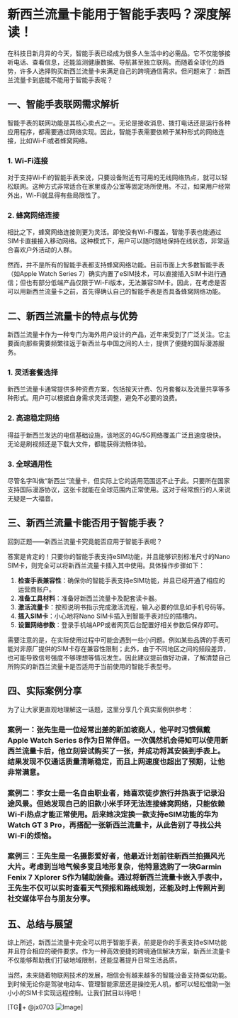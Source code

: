 # 新西兰流量卡能用于智能手表吗？深度解读！

在科技日新月异的今天，智能手表已经成为很多人生活中的必需品。它不仅能够接听电话、查看信息，还能监测健康数据、导航甚至独立联网。而随着全球化的趋势，许多人选择购买新西兰流量卡来满足自己的跨境通信需求。但问题来了：新西兰流量卡到底能不能用于智能手表呢？

## 一、智能手表联网需求解析

智能手表的联网功能是其核心卖点之一。无论是接收消息、拨打电话还是运行各种应用程序，都需要通过网络实现。因此，智能手表需要依赖于某种形式的网络连接，比如Wi-Fi或者蜂窝网络。

### 1. Wi-Fi连接
对于支持Wi-Fi的智能手表来说，只要设备附近有可用的无线网络热点，就可以轻松联网。这种方式非常适合在家里或办公室等固定场所使用。不过，如果用户经常外出，Wi-Fi就显得有些局限性了。

### 2. 蜂窝网络连接
相比之下，蜂窝网络连接则更为灵活。即使没有Wi-Fi覆盖，智能手表也能通过SIM卡直接接入移动网络。这种模式下，用户可以随时随地保持在线状态，非常适合喜欢户外活动的人群。

然而，并不是所有的智能手表都支持蜂窝网络功能。目前市面上大多数智能手表（如Apple Watch Series 7）确实内置了eSIM技术，可以直接插入SIM卡进行通信；但也有部分低端产品仅限于Wi-Fi版本，无法兼容SIM卡。因此，在考虑是否可以用新西兰流量卡之前，首先得确认自己的智能手表是否具备蜂窝网络功能。

## 二、新西兰流量卡的特点与优势

新西兰流量卡作为一种专门为海外用户设计的产品，近年来受到了广泛关注。它主要面向那些需要频繁往返于新西兰与中国之间的人士，提供了便捷的国际漫游服务。

### 1. 灵活套餐选择
新西兰流量卡通常提供多种资费方案，包括按天计费、包月套餐以及流量共享等多种形式。用户可以根据自身需求灵活调整，避免不必要的浪费。

### 2. 高速稳定网络
得益于新西兰发达的电信基础设施，该地区的4G/5G网络覆盖广泛且速度极快。无论是刷视频还是下载大文件，都能获得流畅体验。

### 3. 全球通用性
尽管名字叫做“新西兰”流量卡，但实际上它的适用范围远不止于此。只要所在国家支持国际漫游协议，这张卡就能在全球范围内正常使用。这对于经常旅行的人来说无疑是一大福音。

## 三、新西兰流量卡能否用于智能手表？

回到正题——新西兰流量卡究竟能否应用于智能手表呢？

答案是肯定的！只要你的智能手表支持eSIM功能，并且能够识别标准尺寸的Nano SIM卡，则完全可以将新西兰流量卡插入其中使用。具体操作步骤如下：

1. **检查手表兼容性**：确保你的智能手表支持eSIM功能，并且已经开通了相应的运营商账户。
2. **准备工具材料**：准备好新西兰流量卡及配套读卡器。
3. **激活流量卡**：按照说明书指示完成激活流程，输入必要的信息如手机号码等。
4. **插入SIM卡**：小心地将Nano SIM卡插入到智能手表对应的插槽内。
5. **设置网络参数**：登录手机端APP或者网页后台配置好相关参数后保存即可。

需要注意的是，在实际使用过程中可能会遇到一些小问题。例如某些品牌的手表可能对非原厂提供的SIM卡存在兼容性限制；此外，由于不同地区之间的频段差异，也可能导致信号强度不够理想等情况发生。因此建议提前做好功课，了解清楚自己所购买的新西兰流量卡是否适用于当前使用的智能手表型号。

## 四、实际案例分享

为了让大家更直观地理解这一话题，这里分享几个真实案例供参考：

### 案例一：张先生是一位经常出差的新加坡商人，他平时习惯佩戴Apple Watch Series 8作为日常伴侣。一次偶然机会得知可以使用新西兰流量卡后，他立刻尝试购买了一张，并成功将其安装到手表上。结果发现不仅通话质量清晰稳定，而且上网速度也超出了预期，让他非常满意。

### 案例二：李女士是一名自由职业者，她喜欢徒步旅行并热衷于记录沿途风景。但她发现自己的旧款小米手环无法连接蜂窝网络，只能依赖Wi-Fi热点才能正常使用。后来她决定换一款支持eSIM功能的华为Watch GT 3 Pro，再搭配一张新西兰流量卡，从此告别了寻找公共Wi-Fi的烦恼。

### 案例三：王先生是一名摄影爱好者，他最近计划前往新西兰拍摄风光大片。考虑到当地气候多变且地形复杂，他特意选购了一块Garmin Fenix 7 Xplorer S作为辅助装备。通过将新西兰流量卡嵌入手表中，王先生不仅可以实时查看天气预报和路线规划，还能及时上传照片到社交媒体平台与朋友分享。

## 五、总结与展望

综上所述，新西兰流量卡完全可以用于智能手表，前提是你的手表支持eSIM功能并且符合相应的硬件要求。作为一种高效便捷的跨境通信解决方案，新西兰流量卡不仅能够帮助我们打破地域限制，还能显著提升日常生活品质。

当然，未来随着物联网技术的发展，相信会有越来越多的智能设备支持类似功能。到时候无论你是驾驶电动车、管理智能家居还是操控无人机，都可以轻松借助一张小小的SIM卡实现远程控制。让我们拭目以待吧！

[TG💪+ @jx0703 ![Image](https://github.com/user-attachments/assets/dbca1d08-cadb-493c-b0ec-ad6f7a83f270)]